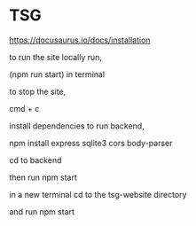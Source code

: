 # TSG

https://docusaurus.io/docs/installation


to run the site locally run,

(npm run start) in terminal

to stop the site, 

cmd + c

install dependencies to run backend,

npm install express sqlite3 cors body-parser

cd to backend

then run npm start

in a new terminal cd to the tsg-website directory

and run npm start
